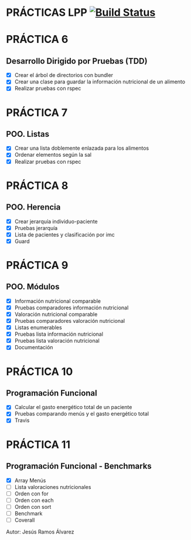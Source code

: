 # PRÁCTICAS LPP [![Build Status](https://travis-ci.org/ULL-ESIT-LPP-1819/tdd-alu0100904932.svg?branch=master)](https://travis-ci.org/ULL-ESIT-LPP-1819/tdd-alu0100904932)

# PRÁCTICA 6

## Desarrollo Dirigido por Pruebas (TDD)

- [x] Crear el árbol de directorios con bundler
- [x] Crear una clase para guardar la información nutricional de un alimento
- [x] Realizar pruebas con rspec

# PRÁCTICA 7

## POO. Listas

- [x] Crear una lista doblemente enlazada para los alimentos
- [x] Ordenar elementos según la sal
- [x] Realizar pruebas con rspec 

# PRÁCTICA 8

## POO. Herencia

- [x] Crear jerarquía individuo-paciente
- [x] Pruebas jerarquía
- [x] Lista de pacientes y clasificación por imc
- [x] Guard

# PRÁCTICA 9

## POO. Módulos

- [x] Información nutricional comparable
- [x] Pruebas comparadores información nutricional
- [x] Valoración nutricional comparable
- [x] Pruebas comparadores valoración nutricional
- [x] Listas enumerables
- [x] Pruebas lista información nutricional
- [x] Pruebas lista valoración nutricional
- [x] Documentación

# PRÁCTICA 10

## Programación Funcional

- [x] Calcular el gasto energético total de un paciente
- [x] Pruebas comparando menús y el gasto energético total
- [x] Travis

# PRÁCTICA 11

## Programación Funcional - Benchmarks

- [x] Array Menús
- [ ] Lista valoraciones nutricionales
- [ ] Orden con for
- [ ] Orden con each
- [ ] Orden con sort
- [ ] Benchmark
- [ ] Coverall

Autor: Jesús Ramos Álvarez